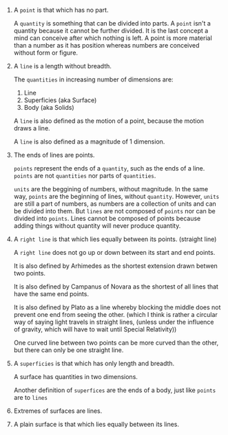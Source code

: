 1. A `point` is that which has no part.
   
   A `quantity` is something that can be divided into parts. A `point` isn't a quantity because it cannot be further divided. It is the last concept a mind can conceive after which nothing is left. A point is more material than a number as it has position whereas numbers are conceived without form or figure.

2. A `line` is a length without breadth.
  
   The `quantities` in increasing number of dimensions are:
   1. Line
   2. Superficies (aka Surface)
   3. Body (aka Solids)
  
   A `line` is also defined as the motion of a point, because the motion draws a line.

   A `line` is also defined as a magnitude of 1 dimension.
   
3. The ends of lines are points.
   
   `points` represent the ends of a `quantity`, such as the ends of a line. `points` are not `quantities` nor parts of `quantities`.

   `units` are the beggining of numbers, without magnitude. In the same way, `points` are the beginning of lines, without `quantity`. However, `units` are still a part of numbers, as numbers are a collection of units and can be divided into them. But `lines` are not composed of `points` nor can be divided into `points`. Lines cannot be composed of points because adding things without quantity will never produce quantity.

4. A `right line` is that which lies equally between its points. (straight line)

   A `right line` does not go up or down between its start and end points.

   It is also defined by Arhimedes as the shortest extension drawn betwen two points.

   It is also defined by Campanus of Novara as the shortest of all lines that have the same end points.

    It is also defined by Plato as a line whereby blocking the middle does not prevent one end from seeing the other. (which I think is rather a circular way of saying light travels in straight lines, (unless under the influence of gravity, which will have to wait until Special Relativity))

   One curved line between two points can be more curved than the other, but there can only be one straight line.

5. A `superficies` is that which has only length and breadth.

   A surface has quantities in two dimensions.

   Another definition of `superfices` are the ends of a body, just like `points` are to `lines`

6. Extremes of surfaces are lines.

7. A plain surface is that which lies equally between its lines.
   
